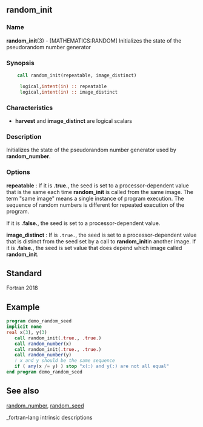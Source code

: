 ## random_init

### **Name**

**random_init**(3) - \[MATHEMATICS:RANDOM\] Initializes the state of
the pseudorandom number generator

### **Synopsis**
```fortran
    call random_init(repeatable, image_distinct)

     logical,intent(in) :: repeatable
     logical,intent(in) :: image_distinct
```
### **Characteristics**

- **harvest** and **image_distinct** are logical scalars

### Description

Initializes the state of the pseudorandom number generator used by 
**random_number**.

### **Options**

**repeatable**
: If it is **.true.**, the seed is set to a processor-dependent
value that is the same each time **random_init** is called from the
same image. The term "same image" means a single instance of program
execution. The sequence of random numbers is different for repeated
execution of the program. 

If it is **.false.**, the seed is set to a processor-dependent value.

**image_distinct**
: If is `.true.`, the seed is set to a processor-dependent value that
is distinct from the seed set by a call to **random_init**in another
image. If it is **.false.**, the seed is set value that does depend
which image called **random_init**.

## **Standard**

Fortran 2018

## **Example**
```fortran
program demo_random_seed
implicit none
real x(3), y(3)
   call random_init(.true., .true.)
   call random_number(x)
   call random_init(.true., .true.)
   call random_number(y)
   ! x and y should be the same sequence
   if ( any(x /= y) ) stop "x(:) and y(:) are not all equal"
end program demo_random_seed
```
## **See also**

[random_number](#random_number),
[random_seed](random_seed)

 _fortran-lang intrinsic descriptions
